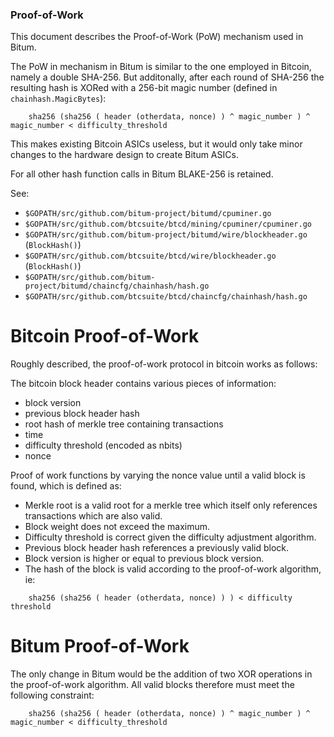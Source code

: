 ### Proof-of-Work

This document describes the Proof-of-Work (PoW) mechanism used in
Bitum.

The PoW in mechanism in Bitum is similar to the one employed in
Bitcoin, namely a double SHA-256. But additonally, after each round of
SHA-256 the resulting hash is XORed with a 256-bit magic number (defined
in `chainhash.MagicBytes`):

```
    sha256 (sha256 ( header (otherdata, nonce) ) ^ magic_number ) ^ magic_number < difficulty_threshold
```

This makes existing Bitcoin ASICs useless, but it would only take minor
changes to the hardware design to create Bitum ASICs.

For all other hash function calls in Bitum BLAKE-256 is retained.

See:

*   `$GOPATH/src/github.com/bitum-project/bitumd/cpuminer.go`
*   `$GOPATH/src/github.com/btcsuite/btcd/mining/cpuminer/cpuminer.go`
*   `$GOPATH/src/github.com/bitum-project/bitumd/wire/blockheader.go`
    (`BlockHash()`)
*   `$GOPATH/src/github.com/btcsuite/btcd/wire/blockheader.go`
    (`BlockHash()`)
*   `$GOPATH/src/github.com/bitum-project/bitumd/chaincfg/chainhash/hash.go`
*   `$GOPATH/src/github.com/btcsuite/btcd/chaincfg/chainhash/hash.go`


# Bitcoin Proof-of-Work

Roughly described, the proof-of-work protocol in bitcoin works as follows:

The bitcoin block header contains various pieces of information:

* block version
* previous block header hash
* root hash of merkle tree containing transactions
* time
* difficulty threshold (encoded as nbits)
* nonce


Proof of work functions by varying the nonce value until a valid block is found, which is defined as:

* Merkle root is a valid root for a merkle tree which itself only references transactions which are also valid.
* Block weight does not exceed the maximum.
* Difficulty threshold is correct given the difficulty adjustment algorithm.
* Previous block header hash references a previously valid block.
* Block version is higher or equal to previous block version.
* The hash of the block is valid according to the proof-of-work algorithm, ie:

```
    sha256 (sha256 ( header (otherdata, nonce) ) ) < difficulty threshold
```

# Bitum Proof-of-Work

The only change in Bitum would be the addition of two XOR operations in the proof-of-work algorithm. All valid blocks therefore must meet the following constraint:

```
    sha256 (sha256 ( header (otherdata, nonce) ) ^ magic_number ) ^ magic_number < difficulty_threshold
```

